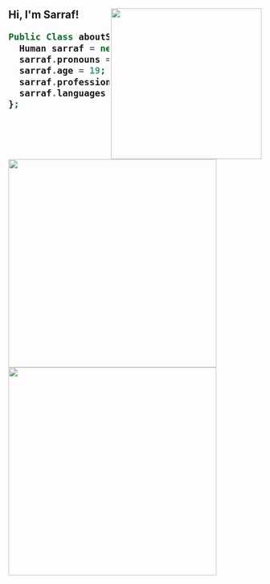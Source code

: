 <h2> Hi, I'm Sarraf!
<img align='right' width="300" src="https://user-images.githubusercontent.com/61262059/183800285-e6d8ce00-6785-4a4b-952e-1d919af479c7.png">
</em></p>

```php
Public Class aboutSarraf {
  Human sarraf = new Human();
  sarraf.pronouns = "he/him";
  sarraf.age = 19;
  sarraf.profession = "student";
  sarraf.languages = Java, Python, HTML, C++;
};
```
<br>
<br>

<img align="left" width="414" src="https://github-readme-stats.vercel.app/api?username=SARRAF-5757&count_private=true&show_icons=true&theme=tokyonight">
<img aligh="right" width="414" src="https://github-readme-stats.vercel.app/api/top-langs/?username=SARRAF-5757&layout=compact&count_private=true&theme=tokyonight">
